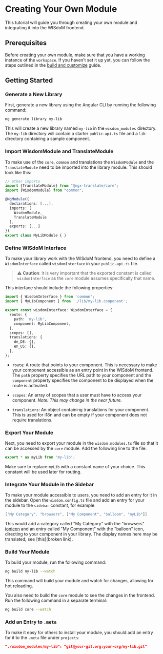 # Creating Your Own Module

This tutorial will guide you through creating your own module and integrating it 
into the WISdoM frontend.

## Prerequisites

Before creating your own module, make sure that you have a working instance of 
the `workspace`. 
If you haven't set it up yet, you can follow the steps outlined in the 
[build and customize](building-and-customizing-the-frontend-application.md) 
guide.

## Getting Started

### Generate a New Library

First, generate a new library using the Angular CLI by running the following 
command:

```sh
ng generate library my-lib
```

This will create a new library named `my-lib` in the `wisdom_modules` directory. 
The `my-lib` directory will contain a starter `public-api.ts` file and a `lib` 
directory containing a sample component.


### Import WisdomModule and TranslateModule

To make use of the `core`, `common` and translations the `WisdomModule` and the 
`TranslateModule` need to be imported into the library module.
This should look like this:

```ts
// other imports
import {TranslateModule} from "@ngx-translate/core";
import {WisdomModule} from "common";

@NgModule({
  declarations: [...],
  imports: [
    WisdomModule,
    TranslateModule
  ],
  exports: [...]
})
export class MyLibModule { }
```

### Define WISdoM Interface

To make your library work with the WISdoM frontend, you need to define a 
`WisdomInterface` called `wisdomInterface` in your `public-api.ts` file. 

> ⚠️ **Caution**: It is very important that the exported constant is called 
> `wisdomInterface` as the `core` module assumes specifically that name.

This interface should include the following properties:

```ts
import { WisdomInterface } from 'common';
import { MyLibComponent } from './lib/my-lib.component';

export const wisdomInterface: WisdomInterface = {
  route: {
    path: 'my-lib',
    component: MyLibComponent,
  },
  scopes: [],
  translations: {
    de_DE: {},
    en_US: {},
  },
};
```

- `route`:
  A route that points to your component. 
  This is necessary to make your component accessible as an entry point in the 
  WISdoM frontend. 
  The `path` property specifies the URL path to your component and the 
  `component` property specifies the component to be displayed when the route is 
  activated.

- `scopes`:
  An array of scopes that a user must have to access your component.
  *Note: This may change in the near future.*

- `translations`:
  An object containing translations for your component. 
  This is used for i18n and can be empty if your component does not require 
  translations.

### Export Your Module

Next, you need to export your module in the `wisdom.modules.ts` file so that it 
can be accessed by the `core` module. 
Add the following line to the file:

```ts
export * as myLib from 'my-lib';
```

Make sure to replace `myLib` with a constant name of your choice. 
This constant will be used later for routing.

### Integrate Your Module in the Sidebar

To make your module accessible to users, you need to add an entry for it in the 
sidebar. 
Open the `wisdom.config.ts` file and add an entry for your module to the 
`sidebar` constant, for example:

```ts
["My Category", "browsers", ["My Component", "balloon", "myLib"]]
```

This would add a category called "My Category" with the "browsers" 
[ionicon](https://ionic.io/ionicons/) and an entry called "My Component" with 
the "balloon" icon, directing to your component in your library.
The display names here may be translated, see [this](broken link).

### Build Your Module

To build your module, run the following command:

```sh 
ng build my-lib --watch
```

This command will build your module and watch for changes, allowing for hot 
reloading.

You also need to build the `core` module to see the changes in the frontend. 
Run the following command in a separate terminal:

```sh 
ng build core --watch
```

### Add an Entry to `.meta`

To make it easy for others to install your module, you should add an entry for 
it to the `.meta` file under `projects`:

```json
"./wisdom_modules/my-lib": "git@your-git.org:your-org/my-lib.git"
```
